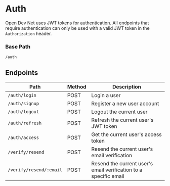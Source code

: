 # Auth

Open Dev Net uses JWT tokens for authentication. All endpoints that require authentication can only be used with a valid JWT token in the `Authorization` header.

### Base Path

```
/auth
```

## Endpoints

| Path                    | Method | Description                                                      |
| ----------------------- | ------ | ---------------------------------------------------------------- |
| `/auth/login`           | POST   | Login a user                                                     |
| `/auth/signup`          | POST   | Register a new user account                                      |
| `/auth/logout`          | POST   | Logout the current user                                          |
| `/auth/refresh`         | POST   | Refresh the current user's JWT token                             |
| `/auth/access`          | POST   | Get the current user's access token                              |
| `/verify/resend`        | POST   | Resend the current user's email verification                     |
| `/verify/resend/:email` | POST   | Resend the current user's email verification to a specific email |

